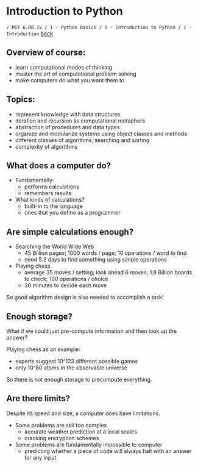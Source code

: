 # Introduction to Python
`/ MIT 6.00.1x / 1 - Python Basics / 1 - Introduction to Python / 1 - Introduction` [back](./)

## Overview of course:
- learn computational modes of thinking
- master the art of computational problem solving
- make computers do what you want them to

## Topics:
- represent knowledge with data structures
- iteration and recursion as computational metaphors
- abstraction of procedures and data types
- organize and modularize systems using object classes and methods
- different classes of algorithms, searching and sorting
- complexity of algorithms

## What does a computer do?
- Fundamentally:
	- performs calculations
	- remembers results
- What kinds of calculations?
	- built-in to the language
	- ones that you define as a programmer

## Are simple calculations enough?
- Searching the World Wide Web
	- 45 Billion pages; 1000 words / page; 10 operations / word to find
	- need 5.2 days to find something using simple operations
- Playing chess
	- average 35 moves / setting; look ahead 6 moves; 1.8 Billion boards to check; 100 operations / choice
	- 30 minutes to decide each move

So good algorithm design is also needed to accomplish a task!

## Enough storage?
What if we could just pre-compute information and then look up the answer?

Playing chess as an example:
- experts suggest 10^123 different possible games
- only 10^80 atoms in the observable universe

So there is not enough storage to precompute everything.

## Are there limits?
Despite its speed and size, a computer does have limitations.
- Some problems are still too complex
	- accurate weather prediction at a local scales
	- cracking encryption schemes
- Some problems are fundamentally impossible to computer
	- predicting whether a piece of code will always halt with an answer for any input